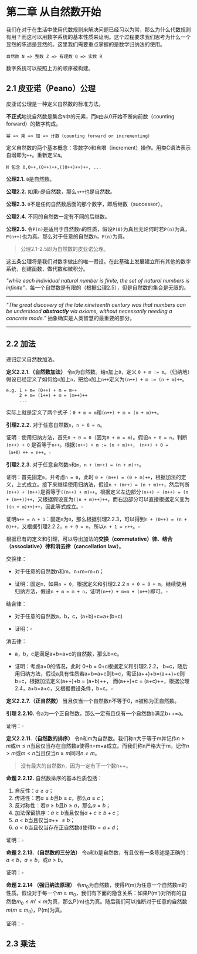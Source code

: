 # 第二章 从自然数开始

我们在对于在生活中使用代数规则来解决问题已经习以为常，那么为什么代数规则有用？而这可以用数字系统的基本性质来证明。这个过程要求我们思考为什么一个显然的陈述是显然的。这里我们需要重点掌握的是数学归纳法的使用。

```Plaintext
自然数 N => 整数 Z => 有理数 Q => 实数 R
```

数字系统可以按照上方的顺序被构建。

## 2.1 皮亚诺（Peano）公理

皮亚诺公理是一种定义自然数的标准方法。

**不正式**地说自然数是集合`N`中的元素，而`N`由从0开始不断向前数（counting forward）的数字构成。

```Plaintext
幂 => 乘 => 加 => 计数（counting forward or incrementing）
```

定义自然数的两个基本概念：零数字`0`和自增（increment）操作。用类C语法表示自增即为`++`。重新定义`N`。

```Plaintext
N 包含 0,0++,(0++)++,((0++)++)++, ...
```

**公理2.1.** `0`是自然数。

**公理2.2.** 如果`n`是自然数，那么`n++`也是自然数。

**公理2.3.** `0`不是任何自然数后面的那个数字，即后继数（successor）。

**公理2.4.** 不同的自然数一定有不同的后继数。

**公理2.5.** 令`P(n)`是适用于自然数`n`的性质，假设`P(0)`为真且无论何时若`P(n)`为真，`P(n++)`也为真。那么对于任意的自然数n，`P(n)`为真。

> 公理2.1-2.5即为自然数的皮亚诺公理。

这五条公理将是我们对数字做出的唯一假设。在此基础上发展建立所有其他的数字系统，创建函数，做代数和微积分。

*"while each individual natural number is finite, the set of natural numbers is infinite"*，每一个自然数是有限的（根据公理2.5），但是自然数的集合是无限的。

---

*"The great discovery of the late nineteenth century was that numbers can be understood **abstractly** via axioms, without necessarily needing a concrete mode."* 抽象确实是人类智慧的最重要的部分。

---

## 2.2 加法

递归定义自然数加法。

**定义2.2.1.（自然数加法）** 令`m`为自然数。给`m`加上`0`，定义 `0 + m := m`。（归纳地）假设已经定义了如何给`m`加上`n`，把给`m`加上`n++`定义为`(n++) + m := (n + m)++`。

```Plaintext
e.g. 1 + m= (0++) + m = m++
     2 + m= (1++) + m = (m++)++
     ...
```

实际上就是定义了两个式子：`0 + m = m`和`(n++) + m = (n + m)++`。

**引理2.2.2.** 对于任意自然数`n`，`n + 0 = n`。

证明：使用归纳方法，首先`0 + 0 = 0`（因为`0 + m = m`）。假设`n + 0 = n`，判断`(n++) + 0` 是否等于`n++`。根据`(n++) + m := (n + m)++`， `(n++) + 0 = （n+0）++ = n++`。$\square$

**引理2.2.3.** 对于任意自然数`n`和`m`，`n + (m++) = (n + m)++`。

证明：首先固定`m`，并考虑`n = 0`，此时 `0 + (m++) = (0 + m)++`，根据加法的定义，上式成立。接下来继续使用归纳法，假设`n + (m++) = (n + m)++`，然后判断`(n++) + (m++)`是否等于`((n++) + m)++`。根据定义左边部分`(n++) + (m++) = (n + (m++))++`，又根据假设变为`((n + m)++)++`，而右边部分可以直接根据定义变为`((n + m)++)++`，因此等式成立。$\square$

证明`n++ = n + 1`：固定`m`为`0`，那么根据引理2.2.3，可以得到`n + (0++) = (n + 0)++`，又根据引理2.2.2，`n + 0 = n`，所以`n + 1 = n++`。$\square$

根据已有的定义和引理，可以导出加法的**交换（commutative）律、结合（associative）律和消去律（cancellation law）**。

交换律：

- 对于任意的自然数n和m，n+m=m+n；

- 证明：固定`m`，如果`n = 0`，根据定义和引理2.2.2 `m + 0 = 0 + m`。继续使用归纳方法，假设`n + m = m + n`，证明`(n++) + m=m + (n++)`即可。$\square$

结合律：

- 对于任意的自然数a，b，c，(a+b)+c=a+(b+c)

- 证明：$\square$

消去律：

- a，b，c是满足a+b=a+c的自然数，那么b=c。

- 证明：考虑a=0的情况，此时 0+b = 0+c根据定义和引理2.2.2， b=c，随后用归纳方法，假设a具有性质若a+b=a+c则b=c，需证(a++)+b=(a++)+c则b=c，根据加法定义(a++)+b = (a+b)++， 而(a++)+c = (a+c)++，根据公理2.4，a+b=a+c，又根据假设条件，b=c。$\square$

**定义2.2.7.（正自然数）** 当且仅当一个自然数n不等于0，n被称为正自然数。

**引理 2.2.10.**  令a为一个正自然数，那么一定有且仅有一个自然数b满足b++=a。

证明：$\square$

**定义2.2.11.（自然数的排序）** 令n和m为自然数。我们称n大于等于m并记作$n \ge m$或$m \le n$当且仅当存在自然数a使得n=m+a成立。而我们称n严格大于m，记作$n > m$或$m < n$当且仅当$n \ge m$同时$n \neq m$。

> 没有最大的自然数n，因为一定有下一个数n++。

**命题 2.2.12.** 自然数排序的基本性质包括：

1. 自反性：$a \ge a$；
2. 传递性：若$a \ge b$且$b \ge c$，那么$a \ge c$；
3. 反对称性：若$a \ge b$且$b \ge a$，那么$a = b$；
4. 加法保留排序：$a \ge b$当且仅当$a+c \ge b+c$；
5. $a < b$当且仅当$a$++ $\le b$；
6. $a < b$当且仅当存在正自然数d使得$b = a + d$；

证明：$\square$

**命题 2.2.13.（自然数的三分法）** 令a和b是自然数，有且仅有一条陈述是正确的：$a < b$，$a = b$，或$a > b$。

证明：$\square$

**命题 2.2.14 （强归纳法原理）** 令$m_0$为自然数，使得P(m)为任意一个自然数m的性质。假设对于每一个$m \ge m_0$，我们有下面的隐含关系：如果P(m')对所有的自然数$m_0 \le m' < m$为真，那么P(m)也为真。随后我们可以推断对于任意的自然数$m(m \ge m_0)$，P(m)为真。

证明：$\square$

## 2.3 乘法
